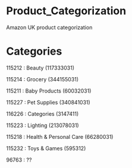 # Product_Categorization
Amazon UK product categorization


# Categories
115212 : Beauty (117333031)

115214 : Grocery (344155031)

115211 : Baby Products (60032031)

115227 : Pet Supplies (340841031)

116226 : Categories (3147411)

115223 : Lighting (213078031)

115218 : Health & Personal Care (66280031)

115232 : Toys & Games (595312)

96763 : ??
